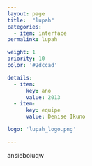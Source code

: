 ```yaml
---
layout: page
title:  "lupah"
categories:
  - item: interface
permalink: lupah

weight: 1
priority: 10
color: '#2dccad'

details:
  - item:
      key: ano
      value: 2013
  - item:
      key: equipe
      value: Denise Ikuno

logo: 'lupah_logo.png'

---
```


ansieboiuqw
